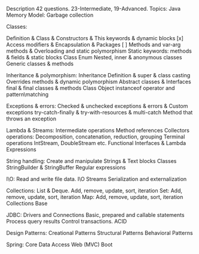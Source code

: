 Description
42 questions. 23-Intermediate, 19-Advanced.
Topics:
Java Memory Model:
Garbage collection

  
  

Classes:

Definition & Class & Constructors & This keywords & dynamic blocks [x]
Access modifiers & Encapsulation & Packages [  ]
Methods and var-arg methods & Overloading and static polymorphism
Static keywords: methods & fields & static blocks
Class Enum
Nested, inner & anonymous classes
Generic classes & methods


Inheritance & polymorphism:
Inheritance Definition & super & class casting
Overrides methods & dynamic polymorphism
Abstract classes & Interfaces
final & final classes & methods
Class Object
instanceof operator and pattern\matching

Exceptions & errors:
Checked & unchecked exceptions & errors & Custom exceptions
try-catch-finally & try-with-resources & multi-catch
Method that throws an exception
  

Lambda & Streams:
Intermediate operations
Method references
Collectors operations: Decomposition, concatenation, reduction, grouping
Terminal operations
IntStream, DoubleStream etc.
Functional Interfaces & Lambda Expressions

String handling:
Create and manipulate Strings & Text blocks
Classes StringBuilder & StringBuffer
Regular expressions

I\O:
Read and write file data. I\O Streams
Serialization and externalization

Collections:
List & Deque. Add, remove, update, sort, iteration
Set: Add, remove, update, sort, iteration
Map: Add, remove, update, sort, iteration
Collections Base

JDBC:
Drivers and Connections
Basic, prepared and callable statements
Process query results
Control transactions. ACID

Design Patterns:
Creational Patterns
Structural Patterns
Behavioral Patterns

Spring:
Core
Data Access
Web (MVC)
Boot